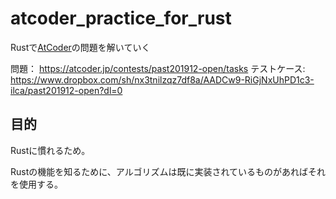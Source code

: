 # atcoder_practice_for_rust
Rustで[AtCoder](https://atcoder.jp/)の問題を解いていく

問題： https://atcoder.jp/contests/past201912-open/tasks
テストケース: https://www.dropbox.com/sh/nx3tnilzqz7df8a/AADCw9-RiGjNxUhPD1c3-ilca/past201912-open?dl=0

## 目的
Rustに慣れるため。

Rustの機能を知るために、アルゴリズムは既に実装されているものがあればそれを使用する。
